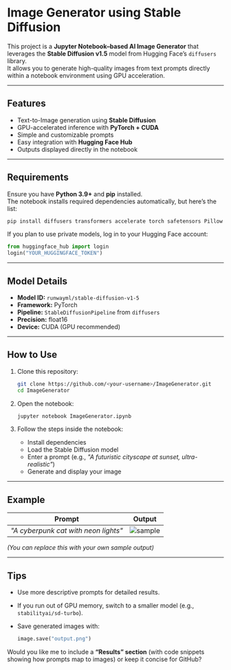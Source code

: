 
#  Image Generator using Stable Diffusion

This project is a **Jupyter Notebook–based AI Image Generator** that leverages the **Stable Diffusion v1.5** model from Hugging Face’s `diffusers` library.  
It allows you to generate high-quality images from text prompts directly within a notebook environment using GPU acceleration.

---

##  Features

- Text-to-Image generation using **Stable Diffusion**
- GPU-accelerated inference with **PyTorch + CUDA**
- Simple and customizable prompts
- Easy integration with **Hugging Face Hub**
- Outputs displayed directly in the notebook

---

##  Requirements

Ensure you have **Python 3.9+** and **pip** installed.  
The notebook installs required dependencies automatically, but here’s the list:

```bash
pip install diffusers transformers accelerate torch safetensors Pillow
````

If you plan to use private models, log in to your Hugging Face account:

```python
from huggingface_hub import login
login("YOUR_HUGGINGFACE_TOKEN")
```

---

##  Model Details

* **Model ID:** `runwayml/stable-diffusion-v1-5`
* **Framework:** PyTorch
* **Pipeline:** `StableDiffusionPipeline` from `diffusers`
* **Precision:** float16
* **Device:** CUDA (GPU recommended)

---

##  How to Use

1. Clone this repository:

   ```bash
   git clone https://github.com/<your-username>/ImageGenerator.git
   cd ImageGenerator
   ```

2. Open the notebook:

   ```bash
   jupyter notebook ImageGenerator.ipynb
   ```

3. Follow the steps inside the notebook:

   * Install dependencies
   * Load the Stable Diffusion model
   * Enter a prompt (e.g., *"A futuristic cityscape at sunset, ultra-realistic"*)
   * Generate and display your image

---

##  Example

| Prompt                               | Output                              |
| ------------------------------------ | ----------------------------------- |
| *"A cyberpunk cat with neon lights"* | ![sample](assets/sample_output.png) |

*(You can replace this with your own sample output)*

---

##  Tips

* Use more descriptive prompts for detailed results.
* If you run out of GPU memory, switch to a smaller model (e.g., `stabilityai/sd-turbo`).
* Save generated images with:

  ```python
  image.save("output.png")
  ```




Would you like me to include a **“Results” section** (with code snippets showing how prompts map to images) or keep it concise for GitHub?
```
